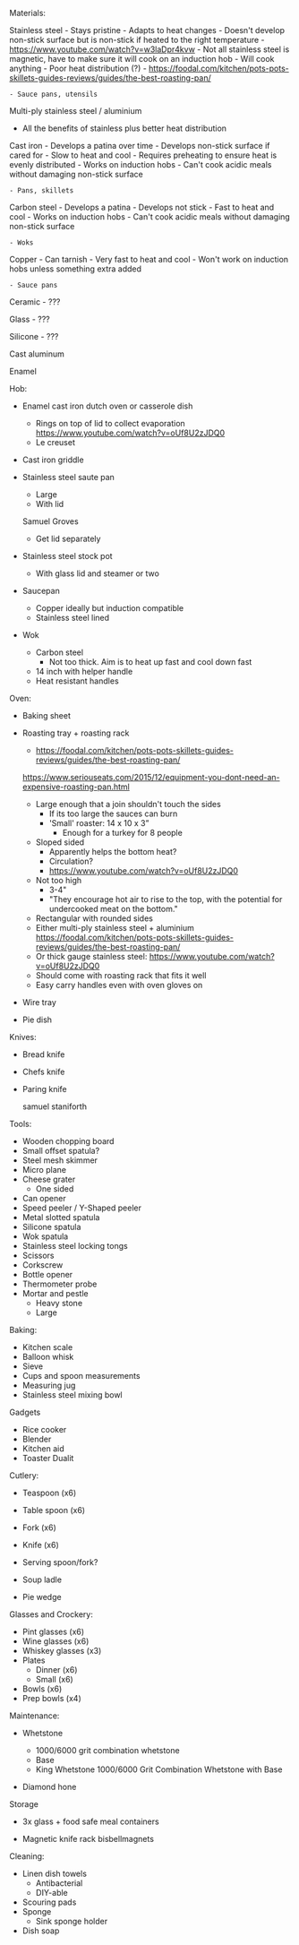 Materials:

Stainless steel
    - Stays pristine
    - Adapts to heat changes
    - Doesn't develop non-stick surface but is non-stick if heated to the right temperature
		- https://www.youtube.com/watch?v=w3laDpr4kvw
    - Not all stainless steel is magnetic, have to make sure it will cook on an induction hob
    - Will cook anything
    - Poor heat distribution (?)
        - https://foodal.com/kitchen/pots-pots-skillets-guides-reviews/guides/the-best-roasting-pan/

    - Sauce pans, utensils

Multi-ply stainless steel / aluminium
- All the benefits of stainless plus better heat distribution

Cast iron
    - Develops a patina over time
    - Develops non-stick surface if cared for
    - Slow to heat and cool
        - Requires preheating to ensure heat is evenly distributed
    - Works on induction hobs
    - Can't cook acidic meals without damaging non-stick surface

    - Pans, skillets

Carbon steel
    - Develops a patina
    - Develops not stick
    - Fast to heat and cool
    - Works on induction hobs
    - Can't cook acidic meals without damaging non-stick surface

    - Woks

Copper
    - Can tarnish
    - Very fast to heat and cool
    - Won't work on induction hobs unless something extra added

    - Sauce pans

Ceramic
    - ???

Glass
    - ???

Silicone
    - ???

Cast aluminum

Enamel

Hob:
- Enamel cast iron dutch oven or casserole dish
    - Rings on top of lid to collect evaporation
    https://www.youtube.com/watch?v=oUf8U2zJDQ0
    - Le creuset
- Cast iron griddle
- Stainless steel saute pan
    - Large
    - With lid

    Samuel Groves
    - Get lid separately

- Stainless steel stock pot 
    - With glass lid and steamer or two
- Saucepan
    - Copper ideally but induction compatible 
    - Stainless steel lined
- Wok
    - Carbon steel
        - Not too thick. Aim is to heat up fast and cool down fast
    - 14 inch with helper handle
    - Heat resistant handles

Oven:
- Baking sheet
- Roasting tray + roasting rack
    - https://foodal.com/kitchen/pots-pots-skillets-guides-reviews/guides/the-best-roasting-pan/


    https://www.seriouseats.com/2015/12/equipment-you-dont-need-an-expensive-roasting-pan.html

    - Large enough that a join shouldn't touch the sides
        - If its too large the sauces can burn
        - 'Small' roaster: 14 x 10 x 3”
            - Enough for a turkey for 8 people
    - Sloped sided
        - Apparently helps the bottom heat?
        - Circulation?
        - https://www.youtube.com/watch?v=oUf8U2zJDQ0
    - Not too high
        - 3-4"
        - "They encourage hot air to rise to the top, with the potential for undercooked meat on the bottom."
    - Rectangular with rounded sides
    - Either multi-ply stainless steel + aluminium
        https://foodal.com/kitchen/pots-pots-skillets-guides-reviews/guides/the-best-roasting-pan/
    - Or thick gauge stainless steel:
        https://www.youtube.com/watch?v=oUf8U2zJDQ0
    - Should come with roasting rack that fits it well
    - Easy carry handles even with oven gloves on

- Wire tray
- Pie dish

Knives:
- Bread knife
- Chefs knife
- Paring knife

    samuel staniforth

Tools:
- Wooden chopping board
- Small offset spatula?
- Steel mesh skimmer
- Micro plane
- Cheese grater
    - One sided
- Can opener
- Speed peeler / Y-Shaped peeler
- Metal slotted spatula
- Silicone spatula
- Wok spatula
- Stainless steel locking tongs
- Scissors
- Corkscrew
- Bottle opener
- Thermometer probe
- Mortar and pestle
    - Heavy stone
    - Large

Baking:
- Kitchen scale
- Balloon whisk
- Sieve
- Cups and spoon measurements
- Measuring jug
- Stainless steel mixing bowl

Gadgets
- Rice cooker
- Blender
- Kitchen aid
- Toaster
    Dualit

Cutlery:
- Teaspoon (x6)
- Table spoon (x6)
- Fork (x6)
- Knife (x6)

- Serving spoon/fork? 
- Soup ladle
- Pie wedge 

Glasses and Crockery:
- Pint glasses (x6)
- Wine glasses (x6)
- Whiskey glasses (x3)
- Plates
    - Dinner (x6)
    - Small (x6)
- Bowls (x6)
- Prep bowls (x4)

Maintenance:
- Whetstone
    - 1000/6000 grit combination whetstone
    - Base
    - King Whetstone 1000/6000 Grit Combination Whetstone with Base

- Diamond hone

Storage
- 3x glass + food safe meal containers

- Magnetic knife rack
    bisbellmagnets

Cleaning:
- Linen dish towels
    - Antibacterial
    - DIY-able
- Scouring pads
- Sponge
    - Sink sponge holder
- Dish soap
